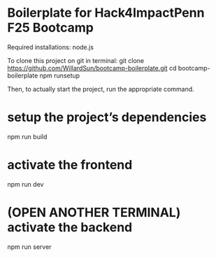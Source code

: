 # Boilerplate for Hack4ImpactPenn F25 Bootcamp

Required installations: node.js

To clone this project on git in terminal:
git clone https://github.com/WillardSun/bootcamp-boilerplate.git
cd bootcamp-boilerplate
npm runsetup


Then, to actually start the project, run the appropriate command. 
# setup the project’s dependencies
npm run build
# activate the frontend
npm run dev
# (OPEN ANOTHER TERMINAL) activate the backend
npm run server

